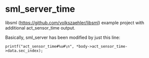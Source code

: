 # sml_server_time

libsml (https://github.com/volkszaehler/libsml) example project with additional act_sensor_time output.

Basically, sml_server has been modified by just this line:
```
printf("act_sensor_time#%u#\n", *body->act_sensor_time->data.sec_index);
```

